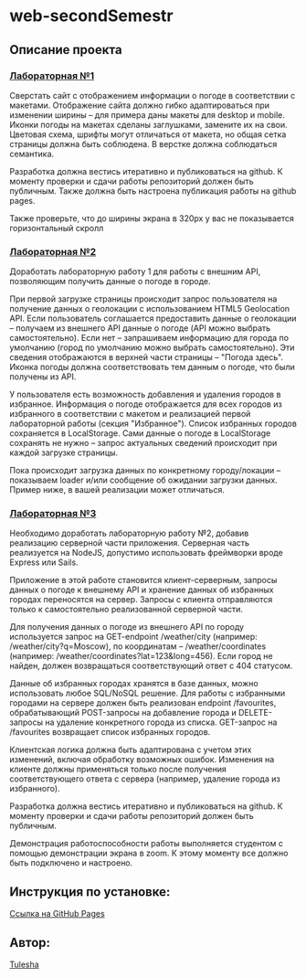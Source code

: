 # web-secondSemestr

## Описание проекта
### [Лабораторная №1](https://vk.com/@itmowebdev21-laboratornaya-rabota-1)
Сверстать сайт с отображением информации о погоде в соответствии с макетами. Отображение сайта должно гибко адаптироваться при изменении ширины – для примера даны макеты для desktop и mobile. Иконки погоды на макетах сделаны заглушками, замените их на свои. Цветовая схема, шрифты могут отличаться от макета, но общая сетка страницы должна быть соблюдена. В верстке должна соблюдаться семантика.

Разработка должна вестись итеративно и публиковаться на github. К моменту проверки и сдачи работы репозиторий должен быть публичным. Также должна быть настроена публикация работы на github pages.

Также проверьте, что до ширины экрана в 320px у вас не показывается горизонтальный скролл


### [Лабораторная №2](https://vk.com/@itmowebdev21-laboratornaya-rabota-2)
Доработать лабораторную работу 1 для работы с внешним API, позволяющим получить данные о погоде в городе.

При первой загрузке страницы происходит запрос пользователя на получение данных о геолокации с использованием HTML5 Geolocation API. Если пользователь соглашается предоставить данные о геолокации – получаем из внешнего API данные о погоде (API можно выбрать самостоятельно). Если нет – запрашиваем информацию для города по умолчанию (город по умолчанию можно выбрать самостоятельно). Эти сведения отображаются в верхней части страницы – "Погода здесь". Иконка погоды должна соответствовать тем данным о погоде, что были получены из API.

У пользователя есть возможность добавления и удаления городов в избранное. Информация о погоде отображается для всех городов из избранного в соответствии с макетом и реализацией первой лабораторной работы (секция "Избранное"). Список избранных городов сохраняется в LocalStorage. Сами данные о погоде в LocalStorage сохранять не нужно – запрос актуальных сведений происходит при каждой загрузке страницы.

Пока происходит загрузка данных по конкретному городу/локации – показываем loader и/или сообщение об ожидании загрузки данных. Пример ниже, в вашей реализации может отличаться.


### [Лабораторная №3](https://vk.com/@itmowebdev21-laboratornaya-rabota-3)
Необходимо доработать лабораторную работу №2, добавив реализацию серверной части приложения. Серверная часть реализуется на NodeJS, допустимо использовать фреймворки вроде Express или Sails.

Приложение в этой работе становится клиент-серверным, запросы данных о погоде к внешнему API и хранение данных об избранных городах переносятся на сервер. Запросы с клиента отправляются только к самостоятельно реализованной серверной части.

Для получения данных о погоде из внешнего API по городу используется запрос на GET-endpoint /weather/city (например: /weather/city?q=Moscow), по координатам – /weather/coordinates (например: /weather/coordinates?lat=123&long=456). Если город не найден, должен возвращаться соответствующий ответ с 404 статусом.

Данные об избранных городах хранятся в базе данных, можно использовать любое SQL/NoSQL решение. Для работы с избранными городами на сервере должен быть реализован endpoint /favourites, обрабатывающий POST-запросы на добавление города и DELETE-запросы на удаление конкретного города из списка. GET-запрос на /favourites возвращает список избранных городов.

Клиентская логика должна быть адаптирована с учетом этих изменений, включая обработку возможных ошибок. Изменения на клиенте должны применяться только после получения соответствующего ответа с сервера (например, удаление города из избранного).

Разработка должна вестись итеративно и публиковаться на github. К моменту проверки и сдачи работы репозиторий должен быть публичным.

Демонстрация работоспособности работы выполняется студентом с помощью демонстрации экрана в zoom. К этому моменту все должно быть подключено и настроено.


## Инструкция по установке:
[Ссылка на GitHub Pages](https://tulesha.github.io/web-secondSemestr-Labs/)

## Автор:
[Tulesha](https://github.com/Tulesha)
